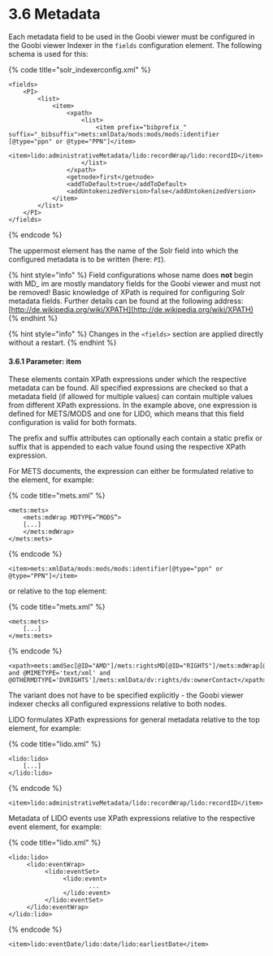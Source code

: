 # 3.6 Metadata

Each metadata field to be used in the Goobi viewer must be configured in the Goobi viewer Indexer in the `fields` configuration element. The following schema is used for this:

{% code title="solr\_indexerconfig.xml" %}
```markup
<fields>
    <PI>
        <list>
            <item>
                <xpath>
                    <list>
                        <item prefix="bibprefix_" suffix="_bibsuffix">mets:xmlData/mods:mods/mods:identifier [@type="ppn" or @type="PPN"]</item>
                        <item>lido:administrativeMetadata/lido:recordWrap/lido:recordID</item>
                    </list>
                </xpath>
                <getnode>first</getnode>
                <addToDefault>true</addToDefault>
                <addUntokenizedVersion>false</addUntokenizedVersion>
            </item>
        </list>
    </PI>
</fields>
```
{% endcode %}

The uppermost element has the name of the Solr field into which the configured metadata is to be written \(here: `PI`\).

{% hint style="info" %}
Field configurations whose name does **not** begin with MD\_ im are mostly mandatory fields for the Goobi viewer and must not be removed! Basic knowledge of XPath is required for configuring Solr metadata fields. Further details can be found at the following address: [http://de.wikipedia.org/wiki/XPATH](http://de.wikipedia.org/wiki/XPATH)
{% endhint %}

{% hint style="info" %}
Changes in the `<fields>` section are applied directly without a restart.
{% endhint %}

#### 3.6.1 Parameter: item 

These elements contain XPath expressions under which the respective metadata can be found. All specified expressions are checked so that a metadata field \(if allowed for multiple values\) can contain multiple values from different XPath expressions. In the example above, one expression is defined for METS/MODS and one for LIDO, which means that this field configuration is valid for both formats. 

The prefix and suffix attributes can optionally each contain a static prefix or suffix that is appended to each value found using the respective XPath expression. 

For METS documents, the expression can either be formulated relative to the element, for example:

{% code title="mets.xml" %}
```markup
<mets:mets>
    <mets:mdWrap MDTYPE=”MODS”>
    [...]
    </mets:mdWrap>
</mets:mets>
```
{% endcode %}

```markup
<item>mets:xmlData/mods:mods/mods:identifier[@type="ppn" or @type="PPN"]</item>
```

or relative to the top element:

{% code title="mets.xml" %}
```markup
<mets:mets>
    [...]
</mets:mets>
```
{% endcode %}

```markup
<xpath>mets:amdSec[@ID="AMD"]/mets:rightsMD[@ID="RIGHTS"]/mets:mdWrap[@MDTYPE='OTHER' and @MIMETYPE='text/xml' and @OTHERMDTYPE='DVRIGHTS']/mets:xmlData/dv:rights/dv:ownerContact</xpath>
```

The variant does not have to be specified explicitly - the Goobi viewer indexer checks all configured expressions relative to both nodes. 

LIDO formulates XPath expressions for general metadata relative to the top element, for example:

{% code title="lido.xml" %}
```markup
<lido:lido>
    [...]
</lido:lido>
```
{% endcode %}

```markup
<item>lido:administrativeMetadata/lido:recordWrap/lido:recordID</item>
```

Metadata of LIDO events use XPath expressions relative to the respective event element, for example:

{% code title="lido.xml" %}
```markup
<lido:lido>
     <lido:eventWrap>
          <lido:eventSet>
               <lido:event>
                      ...
               </lido:event>
          </lido:eventSet>
     </lido:eventWrap>
</lido:lido>
```
{% endcode %}



```markup
<item>lido:eventDate/lido:date/lido:earliestDate</item>
```

